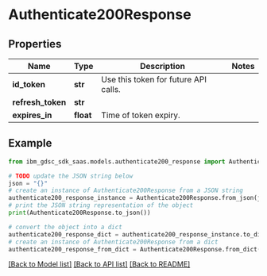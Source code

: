 # Authenticate200Response


## Properties

Name | Type | Description | Notes
------------ | ------------- | ------------- | -------------
**id_token** | **str** | Use this token for future API calls. | 
**refresh_token** | **str** |  | 
**expires_in** | **float** | Time of token expiry. | 

## Example

```python
from ibm_gdsc_sdk_saas.models.authenticate200_response import Authenticate200Response

# TODO update the JSON string below
json = "{}"
# create an instance of Authenticate200Response from a JSON string
authenticate200_response_instance = Authenticate200Response.from_json(json)
# print the JSON string representation of the object
print(Authenticate200Response.to_json())

# convert the object into a dict
authenticate200_response_dict = authenticate200_response_instance.to_dict()
# create an instance of Authenticate200Response from a dict
authenticate200_response_from_dict = Authenticate200Response.from_dict(authenticate200_response_dict)
```
[[Back to Model list]](../README.md#documentation-for-models) [[Back to API list]](../README.md#documentation-for-api-endpoints) [[Back to README]](../README.md)


